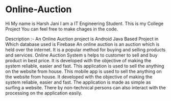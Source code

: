 # Online-Auction

Hi My name is Harsh Jani I am a IT Engineering Student.
This is my College Project You can feel free to make chages in the code.

Description :-
An Online Auction project is Android Java Based Project in Which database used is Firebase 
An online auction is an auction which is held over the internet. It is a popular method 
for buying and selling products and services.
Online Auction System s helps to customer to sell and buy product in best price. It 
is developed with the objective of making the system reliable, easier and fast. This 
application is used to sell the anything on the website from house.
This mobile app is used to sell the anything on the website from house. It developed 
with the objective of making the system reliable, easier and fast. The application is made 
as simple as surfing a website. There by non-technical persons can also interact with the 
processing on the application easily.
